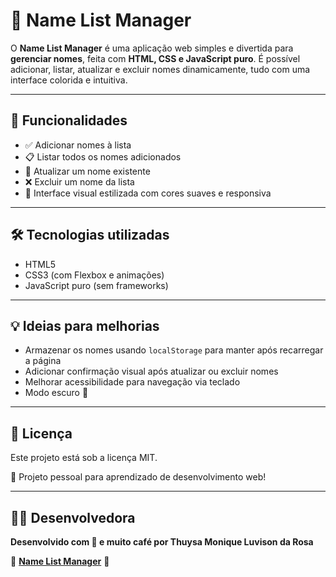 # 📝 Name List Manager

O **Name List Manager** é uma aplicação web simples e divertida para **gerenciar nomes**, feita com **HTML, CSS e JavaScript puro**. É possível adicionar, listar, atualizar e excluir nomes dinamicamente, tudo com uma interface colorida e intuitiva.

---

## 🚀 Funcionalidades

- ✅ Adicionar nomes à lista
- 📋 Listar todos os nomes adicionados
- 🔄 Atualizar um nome existente
- ❌ Excluir um nome da lista
- 🎨 Interface visual estilizada com cores suaves e responsiva

---

## 🛠️ Tecnologias utilizadas

- HTML5
- CSS3 (com Flexbox e animações)
- JavaScript puro (sem frameworks)

---

## 💡 Ideias para melhorias

- Armazenar os nomes usando `localStorage` para manter após recarregar a página
- Adicionar confirmação visual após atualizar ou excluir nomes
- Melhorar acessibilidade para navegação via teclado
- Modo escuro 🌙
  
---

## 📄 Licença

Este projeto está sob a licença MIT. 

💼 Projeto pessoal para aprendizado de desenvolvimento web!

---

## 👩‍💻 Desenvolvedora

**Desenvolvido com 💖 e muito café por Thuysa Monique Luvison da Rosa**

📌 **[Name List Manager](https://name-list-manager-five.vercel.app/)** 📌
